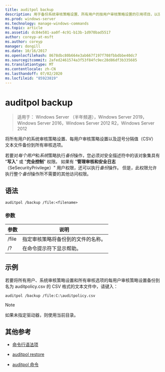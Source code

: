 ```yaml
---
title: auditpol backup
description: 用于备份系统审核策略设置、所有用户的按用户审核策略设置的引用项目，以及所有审核选项到逗号分隔值（CSV）文本文件。
ms.prod: windows-server
ms.technology: manage-windows-commands
ms.topic: article
ms.assetid: dc84e581-aa0f-4c91-b13b-1d970bad5517
author: coreyp-at-msft
ms.author: coreyp
manager: dongill
ms.date: 10/16/2017
ms.openlocfilehash: 8678dbc80b664e3ab667f197f708fbbdbbe40dc7
ms.sourcegitcommit: 2afed2461574a3f53f84fc9ec28d86df3b335685
ms.translationtype: MT
ms.contentlocale: zh-CN
ms.lasthandoff: 07/02/2020
ms.locfileid: "85923819"
---
```

# <a name="auditpol-backup"></a>auditpol backup

> 适用于： Windows Server （半年频道），Windows Server 2019，Windows Server 2016，Windows Server 2012 R2，Windows Server 2012

将所有用户的系统审核策略设置、每用户审核策略设置以及逗号分隔值（CSV）文本文件备份到所有审核选项。

若要对*每个用户*和*系统*策略执行*备份*操作，您必须对安全描述符中的该对象集具有 "**写入**" 或 "**完全控制**" 权限。 如果有 "**管理审核和安全日志**（SeSecurityPrivilege）" 用户权限，还可以执行*备份*操作。 但是，此权限允许执行整个*备份*操作所不需要的其他访问权限。

## <a name="syntax"></a>语法

```
auditpol /backup /file:<filename>
```

### <a name="parameters"></a>参数

| 参数 | 说明 |
|-----------|------------- |
| /file | 指定审核策略将备份到的文件的名称。 |
| /? | 在命令提示符下显示帮助。 |

## <a name="examples"></a>示例

若要将所有用户、系统审核策略设置和所有审核选项的每用户审核策略设置备份到名为 auditpolicy.csv 的 CSV 格式的文本文件中，请键入：

```
auditpol /backup /file:C:\auditpolicy.csv
```

> [!NOTE]
> 如果未指定驱动器，则使用当前目录。

## <a name="additional-references"></a>其他参考

- [命令行语法项](command-line-syntax-key.md)

- [auditpol restore](auditpol-restore.md)

- [auditpol 命令](auditpol.md)
